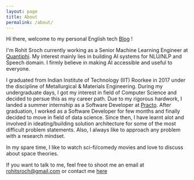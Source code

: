 ```yaml
---
layout: page
title: About
permalink: /about/
---
```


Hi there, welcome to my personal English tech [Blog](https://rohitsroch.github.io/) !

I'm Rohit Sroch currently working as a Senior Machine Learning Engineer at [Quantiphi](https://www.quantiphi.com/). My interest mainly lies in building AI systems for NLU/NLP and Speech domain. I firmly believe in making AI accessible and useful to everyone.

I graduated from Indian Institute of Technology (IIT) Roorkee in 2017 under the discipline of Metallurgical & Materials Engineering. During my undergraduate days, I got my interest in field of Computer Science and decided to persue this as my career path. Due to my rigorous hardwork, I landed a summer internship as a Software Developer at [Practo](https://www.practo.com/). After graduation, I worked as a Software Developer for few months and finally decided to move in field of data science. Since then, I have learnt alot and involved in ideating/building solution architecture for some of the most difficult problem statements. Also, I always like to approach any problem with a research mindset.   

In my spare time, I like to watch sci-fi/comedy movies and love to discuss about space theories.

If you want to talk to me, feel free to shoot me an email at rohitsroch@gmail.com or contact me [here](https://rohitsroch.github.io/contact/)
